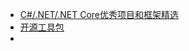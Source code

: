 - [C#/.NET/.NET Core优秀项目和框架精选](https://github.com/YSGStudyHards/DotNetGuide/blob/main/docs/DotNet/DotNetProjectPicks.md)
- [开源工具包](https://gitcode.com/open-source-toolkit)
- 
